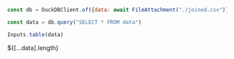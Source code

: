 

```js
const db = DuckDBClient.of({data: await FileAttachment("./joined.csv")});
```
```js
const data = db.query("SELECT * FROM data")
```
```js
Inputs.table(data)
```

${[...data].length}
